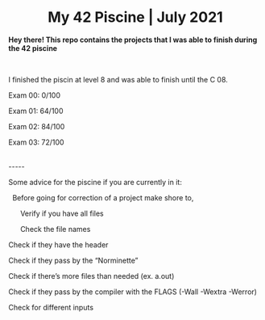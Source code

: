 <h1 align="center">
  <b>My 42 Piscine | July 2021</b>
</h1>
<p align="left">
  <b>Hey there! This repo contains the projects that I was able to finish during the 42 piscine</b>
</p>
<br>
<p>I finished the piscin at level 8 and was able to finish until the C 08.</p>
<p>Exam 00: 0/100</p>
<p>Exam 01: 64/100</p>
<p>Exam 02: 84/100</p>
<p>Exam 03: 72/100</p>
</br>
-----
<br>
<p>Some advice for the piscine if you are currently in it:</p>
<p>&nbsp&nbspBefore going for correction of a project make shore to, </p>
<p>&nbsp&nbsp&nbsp&nbsp&nbsp&nbspVerify if you have all files</p>
<p>&nbsp&nbsp&nbsp&nbsp&nbsp&nbspCheck the file names</p>
<p>Check if they have the header</p>
<p>Check if they pass by the “Norminette”</p>
<p>Check if there’s more files than needed (ex. a.out)</p>
<p>Check if they pass by the compiler with the FLAGS (-Wall -Wextra -Werror)</p>
<p>Check for different inputs</p>
</br>
